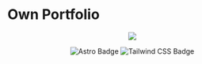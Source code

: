 # Own Portfolio

<div align="center">
<a href="https://rz115.github.io/mainpage">
<img src="#">
</a>
<p></p>
</div>

<div align="center">

![Astro Badge](https://img.shields.io/badge/Astro-FF3E00?logo=astro&logoColor=fff&style=flat)
![Tailwind CSS Badge](https://img.shields.io/badge/Tailwind%20CSS-06B6D4?logo=tailwindcss&logoColor=fff&style=flat)

</div>


